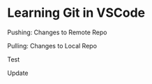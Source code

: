 # Learning Git in VSCode

Pushing:    Changes to Remote Repo

Pulling:    Changes to Local Repo

Test

Update